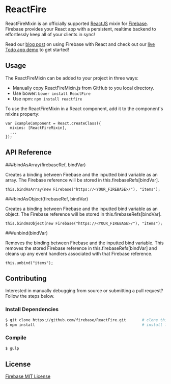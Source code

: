 # ReactFire

ReactFireMixin is an officially supported [ReactJS](http://facebook.github.io/react/) mixin
for [Firebase](http://www.firebase.com/). Firebase provides your React app with a
persistent, realtime backend to effortlessly keep all of your clients in sync!

Read our [blog post](https://firebase.com/blog/2014-05-01-using-firebase-with-react.html) on using Firebase with React and check out our [live Todo app demo](https://reactfiretodoapp.firebaseapp.com/) to get started!

## Usage

The ReactFireMixin can be added to your project in three ways:

* Manually copy ReactFireMixin.js from GitHub to you local directory.
* Use bower: `bower install ReactFire`
* Use npm: `npm install reactfire`

To use the ReactFireMixin in a React component, add it to the component's mixins property:

    var ExampleComponent = React.createClass({
      mixins: [ReactFireMixin],
      ...
    });

## API Reference

###bindAsArray(firebaseRef, bindVar)

Creates a binding between Firebase and the inputted bind variable as an array. The Firebase
reference will be stored in this.firebaseRefs[bindVar].

    this.bindAsArray(new Firebase("https://<YOUR_FIREBASE>/"), "items");

###bindAsObject(firebaseRef, bindVar)

Creates a binding between Firebase and the inputted bind variable as an object. The Firebase
reference will be stored in this.firebaseRefs[bindVar].

    this.bindAsObject(new Firebase("https://<YOUR_FIREBASE>/"), "items");

###unbind(bindVar)

Removes the binding between Firebase and the inputted bind variable. This removes the stored
Firebase reference in this.firebaseRefs[bindVar] and cleans up any event handlers associated
with that Firebase reference.

    this.unbind("items");

## Contributing

Interested in manually debugging from source or submitting a pull request? Follow the steps
below.

### Install Dependencies

```bash
$ git clone https://github.com/firebase/ReactFire.git       # clone this repository
$ npm install                                               # install local NPM build / test dependencies
```

### Compile

```bash
$ gulp
```

## License

[Firebase MIT License](http://firebase.mit-license.org)
